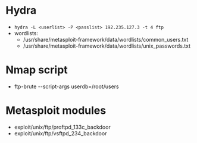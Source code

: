 # Hydra

- `hydra -L <userlist> -P <passlist> 192.235.127.3 -t 4 ftp`
- wordlists:
	- /usr/share/metasploit-framework/data/wordlists/common_users.txt
	- /usr/share/metasploit-framework/data/wordlists/unix_passwords.txt

# Nmap script

- ftp-brute --script-args userdb=/root/users

# Metasploit modules

- exploit/unix/ftp/proftpd_133c_backdoor
- exploit/unix/ftp/vsftpd_234_backdoor